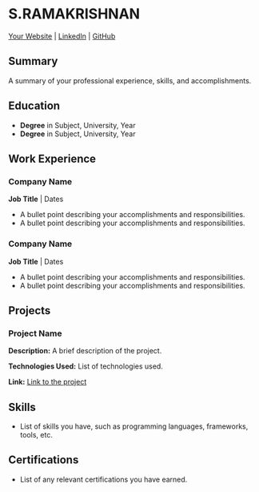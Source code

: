 # S.RAMAKRISHNAN

[Your Website](https://www.yourwebsite.com/) | [LinkedIn](https://www.linkedin.com/in/yourlinkedin/) | [GitHub](https://github.com/yourgithubusername)

## Summary

A summary of your professional experience, skills, and accomplishments.

## Education

- **Degree** in Subject, University, Year
- **Degree** in Subject, University, Year

## Work Experience

### Company Name
**Job Title** | Dates

- A bullet point describing your accomplishments and responsibilities.
- A bullet point describing your accomplishments and responsibilities.

### Company Name
**Job Title** | Dates

- A bullet point describing your accomplishments and responsibilities.
- A bullet point describing your accomplishments and responsibilities.

## Projects

### Project Name
**Description:** A brief description of the project.

**Technologies Used:** List of technologies used.

**Link:** [Link to the project](https://github.com/yourgithubusername/projectname)

## Skills

- List of skills you have, such as programming languages, frameworks, tools, etc.

## Certifications

- List of any relevant certifications you have earned.


